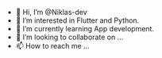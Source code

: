 - 👋 Hi, I’m @Niklas-dev
- 👀 I’m interested in Flutter and Python.
- 🌱 I’m currently learning App development.
- 💞️ I’m looking to collaborate on ...
- 📫 How to reach me ...

<!---
Niklas-dev/Niklas-dev is a ✨ special ✨ repository because its `README.md` (this file) appears on your GitHub profile.
You can click the Preview link to take a look at your changes.
--->
